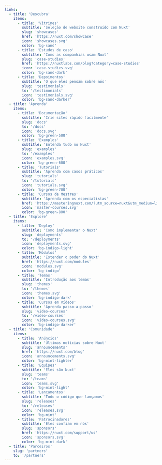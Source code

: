```yaml
---
links:
  - title: 'Descubra'
    items:
      - title: 'Vitrines'
        subtitle: 'Seleção de website construído com Nuxt'
        slug: 'showcases'
        href: 'https://nuxt.com/showcase'
        icon: 'showcases.svg'
        color: 'bg-sand'
      - title: 'Estudos de caso'
        subtitle: 'Como as companhias usam Nuxt'
        slug: 'case-studies'
        href: 'https://nuxtlabs.com/blog?category=case-studies'
        icon: 'case-studies.svg'
        color: 'bg-sand-dark'
      - title: 'Depoimentos'
        subtitle: 'O que eles pensam sobre nós'
        slug: 'testimonials'
        to: '/testimonials'
        icon: 'testimonials.svg'
        color: 'bg-sand-darker'
  - title: 'Aprenda'
    items:
      - title: 'Documentação'
        subtitle: 'Crie sites rápido facilmente'
        slug: 'docs'
        to: '/docs'
        icon: 'docs.svg'
        color: 'bg-green-500'
      - title: 'Exemplos'
        subtitle: 'Entenda tudo no Nuxt'
        slug: 'examples'
        to: '/examples'
        icon: 'examples.svg'
        color: 'bg-green-600'
      - title: 'Tutoriais'
        subtitle: 'Aprenda com casos práticos'
        slug: 'tutorials'
        to: '/tutorials'
        icon: 'tutorials.svg'
        color: 'bg-green-700'
      - title: 'Cursos de Mestres'
        subtitle: 'Aprenda com os especialistas'
        href: 'https://masteringnuxt.com/?utm_source=nuxt&utm_medium=link&utm_campaign=nsite'
        icon: 'master-courses.svg'
        color: 'bg-green-800'
  - title: 'Explore'
    items:
      - title: 'Deploy'
        subtitle: 'Como implementar o Nuxt'
        slug: 'deployments'
        to: '/deployments'
        icon: 'deployments.svg'
        color: 'bg-indigo-light'
      - title: 'Módulos'
        subtitle: 'Estender o poder do Nuxt'
        href: 'https://nuxt.com/modules'
        icon: 'modules.svg'
        color: 'bg-indigo'
      - title: 'Temas'
        subtitle: 'Introdução aos temas'
        slug: 'themes'
        to: '/themes'
        icon: 'themes.svg'
        color: 'bg-indigo-dark'
      - title: 'Cursos em Vídeos'
        subtitle: 'Aprenda passo-a-passo'
        slug: 'video-courses'
        to: '/video-courses'
        icon: 'video-courses.svg'
        color: 'bg-indigo-darker'
  - title: 'Comunidade'
    items:
      - title: 'Anúncios'
        subtitle: 'Últimas notícias sobre Nuxt'
        slug: 'announcements'
        href: 'https://nuxt.com/blog'
        icon: 'announcements.svg'
        color: 'bg-mint-lighter'
      - title: 'Equipes'
        subtitle: 'Eles são Nuxt'
        slug: 'teams'
        to: '/teams'
        icon: 'teams.svg'
        color: 'bg-mint-light'
      - title: 'Lançamentos'
        subtitle: 'Todo o código que lançamos'
        slug: 'releases'
        to: '/releases'
        icon: 'releases.svg'
        color: 'bg-mint'
      - title: 'Patrocinadores'
        subtitle: 'Eles confiam em nós'
        slug: 'sponsors'
        href: 'https://nuxt.com/support/us'
        icon: 'sponsors.svg'
        color: 'bg-mint-dark'
  - title: 'Parceiros'
    slug: 'partners'
    to: '/partners'
---
```

